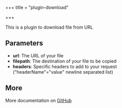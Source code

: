 +++
title = "plugin-download"

+++

This is a plugin to download file from URL

## Parameters

* **url**: The URL of your file
* **filepath**: The destination of your file to be copied
* **headers**: Specific headers to add to your request ("headerName"="value" newline separated list)


## More

More documentation on [GitHub](https://github.com/ovh/cds/tree/master/contrib/grpcplugins/action/download/README.md)


